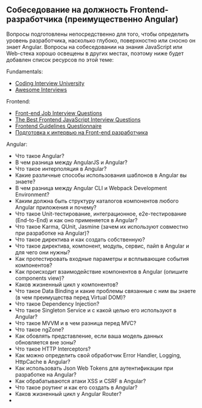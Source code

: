 ## Собеседование на должность Frontend-разработчика (преимущественно Angular)

Вопросы подготовлены непосредственно для того, чтобы определить уровень разработчика, насколько глубоко, поверхностно или сносно он знает Angular. Вопросы на собеседовании на знания JavaScript или Web-стека хорошо освещены в других местах, поэтому ниже будет добавлен список ресурсов по этой теме:

Fundamentals:

- [Coding Interview University](https://github.com/jwasham/coding-interview-university)
- [Awesome Interviews](https://github.com/alex/what-happens-when)

Frontend: 

- [Front-end Job Interview Questions](https://github.com/h5bp/Front-end-Developer-Interview-Questions)
- [The Best Frontend JavaScript Interview Questions](https://performancejs.com/post/hde6d32/The-Best-Frontend-JavaScript-Interview-Questions-(Written-by-a-Frontend-Engineer))
- [Frontend Guidelines Questionnaire](https://github.com/bradfrost/frontend-guidelines-questionnaire)
- [Подготовка к интервью на Front-end разработчика](https://proglib.io/p/frontend-interview/)

Angular:

- Что такое Angular?
- В чем разница между AngularJS и Angular?
- Что такое интерполяция в Angular?
- Какие различные способы использования шаблонов в Angular вы знаете?
- В чем разница между Angular CLI и Webpack Development Environment?
- Каким должна быть структуру каталогов компонентов любого Angular приложения и почему?
- Что такое Unit-тестирование, интеграционное, e2e-тестирование (End-to-End) и как оно применяется в Angular?
- Что такое Karma, QUnit, Jasmine (зачем их используют совместно при разработке на Angular)?
- Что такое директива и как создать собственную?
- Что такое директива, компонент, модуль, сервис, пайп в Angular и для чего они нужны?
- Как протестировать входные параметры и всплывающие события компонентов?
- Как происходит взаимодействие компонентов в Angular (опишите components view)?
- Каков жизненный цикл у компонентов?
- Что такое Data Binding и какие проблемы связанные с ним вы знаете (в чем преимущества перед Virtual DOM)?
- Что такое Dependency Injection?
- Что такое Singleton Service и с какой целью его используют в Angular?
- Что такое MVVM и в чем разница перед MVC?
- Что такое ngZone?
- Как обовлять представление, если ваша модель данных обновляется вне зоны?
- Что такое HTTP Interceptors?
- Как можно определить свой обработчик Error Handler, Logging, HttpCache в Angular?
- Как использовать Json Web Tokens для аутентификации при разработке на Angular?
- Как обрабатываются атаки XSS и CSRF в Angular?
- Что такое роутинг и как его создать в Angular?
- Каков жизненный цикл у Angular Router?
- 
